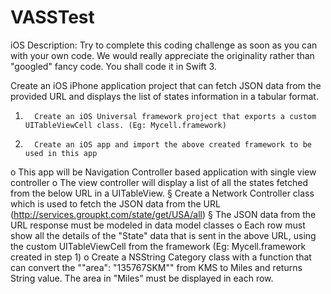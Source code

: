 # VASSTest

iOS
Description:
Try to complete this coding challenge as soon as you can with your own code. We would really appreciate the originality rather than "googled" fancy code. You shall code it in Swift 3.
 
Create an iOS iPhone application project  that can fetch JSON data from the provided URL and displays the list of states information in a tabular format.
1.       Create an iOS Universal framework project that exports a custom UITableViewCell class. (Eg: Mycell.framework)
2.       Create an iOS app and import the above created framework to be used in this app
o This app will be Navigation Controller based application with single view controller
o The view controller will display a list of all the states fetched from the below URL in a UITableView.
§ Create a Network Controller class which is used to fetch the JSON data from the URL (http://services.groupkt.com/state/get/USA/all)
§ The JSON data from the URL response must be modeled in data model classes
o Each row must show all the details of the "State" data that is sent in the above URL, using the custom UITableViewCell from the framework (Eg: Mycell.framework created in step 1)
o Create a NSString Category class with a function that can convert the ""area": "135767SKM"" from KMS to Miles and returns String value. The area in "Miles" must be displayed in each row.
 

